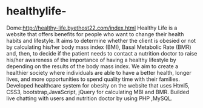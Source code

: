 # healthylife-
Dome:http://healthy-life.byethost22.com/index.html
Healthy Life is a website that offers benefits for people who want to change their health habits and lifestyle. It aims to determine whether the client is obesied or not by calculating his/her body mass index (BMI), Basal Metabolic Rate (BMR) and, then, to decide if the patient needs to contact a nutrition doctor to raise his/her awareness of the importance of having a healthy lifestyle by depending on the results of the body mass index. We aim to create a healthier society where individuals are able to have a better health, longer lives, and more opportunities to spend quality time with their families.
Developed healthcare system for obesity on the website that uses Html5, CSS3, bootstrap,JavaScript, jQuery for calculating MBI and BMR.
Builded live chatting with users and nutrition doctor by using PHP ,MySQL.

